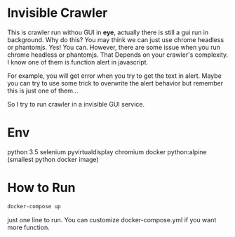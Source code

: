 # Invisible Crawler

This is crawler run withou GUI in **eye**, actually there is still a gui run in background. Why do this? You may think we can just use chrome headless or phantomjs. Yes! You can. However, there are some issue when you run chrome headless or phantomjs. That Depends on your crawler's complexity. I know one of them is function alert in javascript.

For example, you will get error when you try to get the text in alert. Maybe you can try to use some trick to overwrite the alert behavior but remember this is just one of them...

So I try to run crawler in a invisible GUI service.

# Env

python 3.5
selenium
pyvirtualdisplay
chromium
docker python:alpine (smallest python docker image)


# How to Run

```sh
docker-compose up
```

just one line to run. You can customize docker-compose.yml if you want more function.